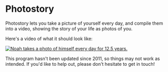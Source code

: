 # Photostory

Photostory lets you take a picture of yourself every day, and compile them into a video, showing the story of your life as photos of you.

Here's a video of what it should look like:

[![Noah takes a photo of himself every day for 12.5 years.](http://img.youtube.com/vi/iPPzXlMdi7o/0.jpg)](http://www.youtube.com/watch?v=iPPzXlMdi7o "Noah takes a photo of himself every day for 12.5 years.")

This program hasn't been updated since 2011, so things may not work as intended.  If you'd like to help out, please don't hesitate to get in touch!
